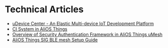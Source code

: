 # Technical Articles

* [uDevice Center - An Elastic Multi-device IoT Development Platform](yq-udcenter.md)
* [CI System in AliOS Things](yq-ci-system.md)
* [Overview of Security Authentication Framework in AliOS Things uMesh](yq-umesh-security.md)
* [AliOS Things SIG BLE mesh Setup Guide](wiki-sig-ble-mesh.md)
